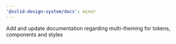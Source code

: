 ```yaml
---
'@solid-design-system/docs': minor
---
```


Add and update documentation regarding multi-theming for tokens, components and styles
